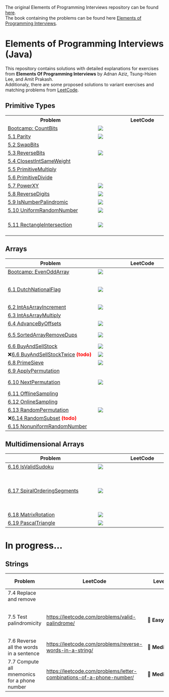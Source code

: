 The original Elements of Programming Interviews repository can be found [here](https://github.com/adnanaziz/EPIJudge). <br/>
The book containing the problems can be found here [Elements of Programming Interviews](http://amzn.to/2pMWIWH).

# Elements of Programming Interviews (Java)
This repository contains solutions with detailed explanations for exercises from <b>Elements Of Programming Interviews</b> by Adnan Aziz, Tsung-Hsien Lee, and Amit Prakash. <br/>
Additionaly, there are some proposed solutions to variant exercises and matching problems from [LeetCode](https://leetcode.com/).

## Primitive Types

<table>
  <tr>
    <th>&nbsp;&nbsp;&nbsp;&nbsp;&nbsp;&nbsp;&nbsp;&nbsp;&nbsp;&nbsp;&nbsp;&nbsp;&nbsp;&nbsp;&nbsp;&nbsp;&nbsp;&nbsp;&nbsp;&nbsp;&nbsp;&nbsp;&nbsp;&nbsp;Problem&nbsp;&nbsp;&nbsp;&nbsp;&nbsp;&nbsp;&nbsp;&nbsp;&nbsp;&nbsp;&nbsp;&nbsp;&nbsp;&nbsp;&nbsp;&nbsp;&nbsp;&nbsp;&nbsp;&nbsp;&nbsp;&nbsp;&nbsp;&nbsp;</th>
    <th>&nbsp;&nbsp;&nbsp;&nbsp;&nbsp;&nbsp;&nbsp;&nbsp;&nbsp;&nbsp;&nbsp;&nbsp;&nbsp;&nbsp;&nbsp;&nbsp;&nbsp;&nbsp;&nbsp;&nbsp;&nbsp;&nbsp;&nbsp;&nbsp;LeetCode&nbsp;&nbsp;&nbsp;&nbsp;&nbsp;&nbsp;&nbsp;&nbsp;&nbsp;&nbsp;&nbsp;&nbsp;&nbsp;&nbsp;&nbsp;&nbsp;&nbsp;&nbsp;&nbsp;&nbsp;&nbsp;&nbsp;&nbsp;&nbsp;</th>
    <th>&nbsp;&nbsp;&nbsp;&nbsp;&nbsp;&nbsp;&nbsp;&nbsp;&nbsp;&nbsp;&nbsp;&nbsp;&nbsp;&nbsp;&nbsp;&nbsp;&nbsp;&nbsp;&nbsp;&nbsp;&nbsp;&nbsp;&nbsp;&nbsp;Variants&nbsp;&nbsp;&nbsp;&nbsp;&nbsp;&nbsp;&nbsp;&nbsp;&nbsp;&nbsp;&nbsp;&nbsp;&nbsp;&nbsp;&nbsp;&nbsp;&nbsp;&nbsp;&nbsp;&nbsp;&nbsp;&nbsp;&nbsp;&nbsp;</th>
  </tr>
  <tr>
    <td><a href="src/main/java/epi/primitive/CountBits.java">Bootcamp: CountBits</a></td>
    <td><a href="https://leetcode.com/problems/counting-bits/"><img src="https://img.shields.io/badge/easy-Counting%20Bits-brightgreen" /></a></td>
    <td></td>
  </tr>
  <tr>
    <td><a href="/src/main/java/epi/primitive/_5/_1/Parity.java">5.1 Parity</a></td>
    <td><a href="https://leetcode.com/problems/number-of-1-bits/"><img src="https://img.shields.io/badge/easy-Number%20of%201%20Bits-brightgreen" /></a></td>
    <td></td>
  </tr>
  <tr>
    <td><a href="/src/main/java/epi/primitive/_5/_2/SwapBits.java">5.2 SwapBits</a></td>
    <td></td>
    <td></td>
  </tr>
  <tr>
    <td><a href="/src/main/java/epi/primitive/_5/_3/ReverseBits.java">5.3 ReverseBits</a></td>
    <td><a href="https://leetcode.com/problems/reverse-bits/"><img src="https://img.shields.io/badge/easy-Reverse%20Bits%20-brightgreen" /></a></td>
    <td></td>
  </tr>
  <tr>
    <td><a href="/src/main/java/epi/primitive/_5/_4/ClosestIntSameWeight.java">5.4 ClosestIntSameWeight</a></td>
    <td></td>
    <td><a href="/src/main/java/epi/primitive/_5/_4/variant/ClosestIntSameWeightConstantTime.java">ClosestIntSameWeightConstantTime</a></td>
  </tr>
  <tr>
    <td><a href="/src/main/java/epi/primitive/_5/_5/PrimitiveMultiply.java">5.5 PrimitiveMultiply</a></td>
    <td></td>
    <td></td>
  </tr>
  <tr>
    <td><a href="/src/main/java/epi/primitive/_5/_6/PrimitiveDivide.java">5.6 PrimitiveDivide</a></td>
    <td></td>
    <td></td>
  </tr>
  <tr>
    <td><a href="/src/main/java/epi/primitive/_5/_7/PowerXY.java">5.7 PowerXY</a></td>
    <td><a href="https://leetcode.com/problems/powx-n/"><img src="https://img.shields.io/badge/medium-Pow(x%2C%20n)-orange" /></a></td>
    <td></td>
  </tr>
  <tr>
    <td><a href="/src/main/java/epi/primitive/_5/_8/ReverseDigits.java">5.8 ReverseDigits</a></td>
    <td><a href="https://leetcode.com/problems/reverse-integer/"><img src="https://img.shields.io/badge/medium-Reverse%20Integer-orange" /></a></td>
    <td></td>
  </tr>
  <tr>
    <td><a href="/src/main/java/epi/primitive/_5/_9/IsNumberPalindromic.java">5.9 IsNumberPalindromic</a></td>
    <td><a href="https://leetcode.com/problems/palindrome-number/"><img src="https://img.shields.io/badge/easy-Palindrome%20Number-brightgreen" /></a></td>
    <td></td>
  </tr>
  <tr>
    <td><a href="/src/main/java/epi/primitive/_5/_10/UniformRandomNumber.java">5.10 UniformRandomNumber</a></td>
    <td><a href="https://leetcode.com/problems/implement-rand10-using-rand7/"><img src="https://img.shields.io/badge/medium-%20Implement%20Rand10()%20Using%20Rand7()-orange" /></a></td>
    <td></td>
  </tr>
  <tr>
    <td><a href="/src/main/java/epi/primitive/_5/_11/RectangleIntersection.java">5.11 RectangleIntersection</a></td>
    <td><a href="https://leetcode.com/problems/rectangle-overlap/"><img src="https://img.shields.io/badge/easy-Rectangle%20Overlap-brightgreen" /></a></td>
    <td><a href="/src/main/java/epi/primitive/_5/_11/variant/FourPointsFormRectangle.java">FourPointsFormRectangle</a><br/>
      ❌ <a href="/src/main/java/epi/primitive/_5/_11/variant/RectangleIntersectionNotAlignedXY.java">RectangleIntersectionNotAlignedXY</a></td>
  </tr>
</table>

## Arrays
| &nbsp;&nbsp;&nbsp;&nbsp;&nbsp;&nbsp;&nbsp;&nbsp;&nbsp;&nbsp;&nbsp;&nbsp;&nbsp;&nbsp;&nbsp;&nbsp;&nbsp;&nbsp;&nbsp;&nbsp;&nbsp;&nbsp;&nbsp;&nbsp;Problem&nbsp;&nbsp;&nbsp;&nbsp;&nbsp;&nbsp;&nbsp;&nbsp;&nbsp;&nbsp;&nbsp;&nbsp;&nbsp;&nbsp;&nbsp;&nbsp;&nbsp;&nbsp;&nbsp;&nbsp;&nbsp;&nbsp;&nbsp;&nbsp; | &nbsp;&nbsp;&nbsp;&nbsp;&nbsp;&nbsp;&nbsp;&nbsp;&nbsp;&nbsp;&nbsp;&nbsp;&nbsp;&nbsp;&nbsp;&nbsp;&nbsp;&nbsp;&nbsp;&nbsp;&nbsp;&nbsp;&nbsp;&nbsp;LeetCode&nbsp;&nbsp;&nbsp;&nbsp;&nbsp;&nbsp;&nbsp;&nbsp;&nbsp;&nbsp;&nbsp;&nbsp;&nbsp;&nbsp;&nbsp;&nbsp;&nbsp;&nbsp;&nbsp;&nbsp;&nbsp;&nbsp;&nbsp;&nbsp; | &nbsp;&nbsp;&nbsp;&nbsp;&nbsp;&nbsp;&nbsp;&nbsp;&nbsp;&nbsp;&nbsp;&nbsp;&nbsp;&nbsp;&nbsp;&nbsp;&nbsp;&nbsp;&nbsp;&nbsp;&nbsp;&nbsp;&nbsp;&nbsp;Variants&nbsp;&nbsp;&nbsp;&nbsp;&nbsp;&nbsp;&nbsp;&nbsp;&nbsp;&nbsp;&nbsp;&nbsp;&nbsp;&nbsp;&nbsp;&nbsp;&nbsp;&nbsp;&nbsp;&nbsp;&nbsp;&nbsp;&nbsp;&nbsp; |
| ------- | -------- | -------- |
| [Bootcamp: EvenOddArray](/src/main/java/epi/arrays/EvenOddArray.java) | <a href="https://leetcode.com/problems/sort-array-by-parity/"><img src="https://img.shields.io/badge/easy-Sort%20Array%20By%20Parity-brightgreen" /></a> | |
| [6.1 DutchNationalFlag](/src/main/java/epi/arrays/_6/_1/DutchNationalFlag.java) | <a href="https://leetcode.com/problems/sort-colors/"><img src="https://img.shields.io/badge/medium-Sort%20Colors-orange" /></a> | [DutchNationalFlagWithoutPivot](/src/main/java/epi/arrays/_6/_1/variant/DutchNationalFlagWithoutPivot.java)<br/>[MauritiusNationalFlag](/src/main/java/epi/arrays/_6/_1/variant/MauritiusNationalFlag.java)<br/>[BooleanValuedKeysFlag](/src/main/java/epi/arrays/_6/_1/variant/BooleanValuedKeysFlag.java)<br/>[BooleanValuedKeysFlagWithRelativeTrueOrder](/src/main/java/epi/arrays/_6/_1/variant/BooleanValuedKeysFlagWithRelativeTrueOrder.java)|
| [6.2 IntAsArrayIncrement](/src/main/java/epi/arrays/_6/_2/IntAsArrayIncrement.java) | <a href="https://leetcode.com/problems/plus-one/"><img src="https://img.shields.io/badge/easy-Plus%20One-brightgreen" /></a> | [AddBinary](/src/main/java/epi/arrays/_6/_2/variant/AddBinary.java) |
| [6.3 IntAsArrayMultiply](/src/main/java/epi/arrays/_6/_3/IntAsArrayMultiply.java) | | |
| [6.4 AdvanceByOffsets](/src/main/java/epi/arrays/_6/_4/AdvanceByOffsets.java) | <a href="https://leetcode.com/problems/jump-game/"><img src="https://img.shields.io/badge/medium-Jump%20Game-orange" /></a> | [MinimumStepsAdvanceByOffsets](/src/main/java/epi/arrays/_6/_4/variant/MinimumStepsAdvanceByOffsets.java) |
| [6.5 SortedArrayRemoveDups](/src/main/java/epi/arrays/_6/_5/SortedArrayRemoveDups.java) | <a href="https://leetcode.com/problems/remove-duplicates-from-sorted-array/"><img src="https://img.shields.io/badge/easy-Remove%20Duplicates%20from%20Sorted%20Array-brightgreen" /></a> | [ArrayRemoveKey](/src/main/java/epi/arrays/_6/_5/variant/ArrayRemoveKey.java)<br/>[SortedArrayMTimes](/src/main/java/epi/arrays/_6/_5/variant/SortedArrayMTimes.java) |
| [6.6 BuyAndSellStock](/src/main/java/epi/arrays/_6/_6/BuyAndSellStock.java) | <a href="https://leetcode.com/problems/best-time-to-buy-and-sell-stock/"><img src="https://img.shields.io/badge/easy-Best%20Time%20to%20Buy%20and%20Sell%20Stock-brightgreen" /></a> | [LongestSubArrayWithEqualEntries](/src/main/java/epi/arrays/_6/_6/variant/LongestSubArrayWithEqualEntries.java)|
| ❌[6.6 BuyAndSellStockTwice](/src/main/java/epi/arrays/_6/_7/BuyAndSellStockTwice.java) <b style='color:red'>(todo)<b/> | <a href="https://leetcode.com/problems/best-time-to-buy-and-sell-stock-iii/"><img src="https://img.shields.io/badge/hard-Best%20Time%20to%20Buy%20and%20Sell%20Stock%20III-red" /></a> | [BuyAndSellStockTwiceLinearTime](/src/main/java/epi/arrays/_6/_7/variant/BuyAndSellStockTwiceLinearTime.java) |
| [6.8 PrimeSieve](src/main/java/epi/arrays/_6/_8/PrimeSieve.java) | <a href="https://leetcode.com/problems/count-primes/"><img src="https://img.shields.io/badge/medium-Count%20Primes-orange" /></a> | |
| [6.9 ApplyPermutation](/src/main/java/epi/arrays/_6/_9/ApplyPermutation.java) | | [InversePermutation](/src/main/java/epi/arrays/_6/_9/variant/InversePermutation.java) |
| [6.10 NextPermutation](/src/main/java/epi/arrays/_6/_10/NextPermutation.java) | <a href="https://leetcode.com/problems/next-permutation/"><img src="https://img.shields.io/badge/medium-Next%20Permutation-orange" /></a> | [ComputeKthPermutation](/src/main/java/epi/arrays/_6/_10/variant/ComputeKthPermutation.java)<br/>[ComputePreviousPermutation](/src/main/java/epi/arrays/_6/_10/variant/ComputePreviousPermutation.java) |
| [6.11 OfflineSampling](/src/main/java/epi/arrays/_6/_11/OfflineSampling.java) | | [RandStandardC](/src/main/java/epi/arrays/_6/_11/variant/RandStandardC.java) |
| [6.12 OnlineSampling](/src/main/java/epi/arrays/_6/_12/OnlineSampling.java) | | |
| [6.13 RandomPermutation](/src/main/java/epi/arrays/_6/_13/RandomPermutation.java) | <a href="https://leetcode.com/problems/shuffle-an-array/"><img src="https://img.shields.io/badge/medium-Shuffle%20an%20Array-orange" /></a> | |
| ❌[6.14 RandomSubset](/src/main/java/epi/arrays/_6/_14/RandomSubset.java) <b style='color:red'>(todo)<b/> | | |
| [6.15 NonuniformRandomNumber](/src/main/java/epi/arrays/_6/_15/NonuniformRandomNumber.java) | | [NonuniformRandomNumberExpDist](/src/main/java/epi/arrays/_6/_15/variant/NonuniformRandomNumberExpDist.java) |

## Multidimensional Arrays
| &nbsp;&nbsp;&nbsp;&nbsp;&nbsp;&nbsp;&nbsp;&nbsp;&nbsp;&nbsp;&nbsp;&nbsp;&nbsp;&nbsp;&nbsp;&nbsp;&nbsp;&nbsp;&nbsp;&nbsp;&nbsp;&nbsp;&nbsp;&nbsp;Problem&nbsp;&nbsp;&nbsp;&nbsp;&nbsp;&nbsp;&nbsp;&nbsp;&nbsp;&nbsp;&nbsp;&nbsp;&nbsp;&nbsp;&nbsp;&nbsp;&nbsp;&nbsp;&nbsp;&nbsp;&nbsp;&nbsp;&nbsp;&nbsp; | &nbsp;&nbsp;&nbsp;&nbsp;&nbsp;&nbsp;&nbsp;&nbsp;&nbsp;&nbsp;&nbsp;&nbsp;&nbsp;&nbsp;&nbsp;&nbsp;&nbsp;&nbsp;&nbsp;&nbsp;&nbsp;&nbsp;&nbsp;&nbsp;LeetCode&nbsp;&nbsp;&nbsp;&nbsp;&nbsp;&nbsp;&nbsp;&nbsp;&nbsp;&nbsp;&nbsp;&nbsp;&nbsp;&nbsp;&nbsp;&nbsp;&nbsp;&nbsp;&nbsp;&nbsp;&nbsp;&nbsp;&nbsp;&nbsp; | &nbsp;&nbsp;&nbsp;&nbsp;&nbsp;&nbsp;&nbsp;&nbsp;&nbsp;&nbsp;&nbsp;&nbsp;&nbsp;&nbsp;&nbsp;&nbsp;&nbsp;&nbsp;&nbsp;&nbsp;&nbsp;&nbsp;&nbsp;&nbsp;Variants&nbsp;&nbsp;&nbsp;&nbsp;&nbsp;&nbsp;&nbsp;&nbsp;&nbsp;&nbsp;&nbsp;&nbsp;&nbsp;&nbsp;&nbsp;&nbsp;&nbsp;&nbsp;&nbsp;&nbsp;&nbsp;&nbsp;&nbsp;&nbsp; |
| ------- | -------- | -------- |
| [6.16 IsValidSudoku](/src/main/java/epi/arrays/multidimensional/_6/_16/IsValidSudoku.java) | <a href="https://leetcode.com/problems/valid-sudoku/"><img src="https://img.shields.io/badge/medium-Valid%20Sudoku-orange" /></a> | |
| [6.17 SpiralOrderingSegments](/src/main/java/epi/arrays/multidimensional/_6/_17/SpiralOrderingSegments.java) | <a href="https://leetcode.com/problems/spiral-matrix/"><img src="https://img.shields.io/badge/medium-Spiral%20Matrix-orange" /></a> | [GenerateMatrixFromSpiralOrder](/src/main/java/epi/arrays/multidimensional/_6/_17/variant/GenerateMatrixFromSpiralOrder.java)<br/>[GenerateMatrixFromPSequence](/src/main/java/epi/arrays/multidimensional/_6/_17/variant/GenerateMatrixFromPSequence.java)<br/>[EnumeratePairsInSpiralOrder](/src/main/java/epi/arrays/multidimensional/_6/_17/variant/EnumeratePairsInSpiralOrder.java)<br/>[SpiralOrderingForMxNMatrix](/src/main/java/epi/arrays/multidimensional/_6/_17/variant/SpiralOrderingForMxNMatrix.java)<br/>[LastElementSpiralOrderingForMxNMatrix](/src/main/java/epi/arrays/multidimensional/_6/_17/variant/LastElementSpiralOrderingForMxNMatrix.java)<br/>[KThElementSpiralOrderingForMxNMatrix](/src/main/java/epi/arrays/multidimensional/_6/_17/variant/KThElementSpiralOrderingForMxNMatrix.java) |
| [6.18 MatrixRotation](/src/main/java/epi/arrays/multidimensional/_6/_18/MatrixRotation.java) | <a href="https://leetcode.com/problems/rotate-image/"><img src="https://img.shields.io/badge/medium-Rotate%20Image-orange" /></a> | [MatrixReflection](/src/main/java/epi/arrays/multidimensional/_6/_18/variant/MatrixReflection.java) |
| [6.19 PascalTriangle](/src/main/java/epi/arrays/multidimensional/_6/_19/PascalTriangle.java) | <a href="https://leetcode.com/problems/pascals-triangle/"><img src="https://img.shields.io/badge/easy-Pascal's%20Triangle-brightgreen" /></a> | [PascalTriangleNthRowUsingNSpace](/src/main/java/epi/arrays/multidimensional/_6/_19/variant/PascalTriangleNthRowUsingNSpace.java) |

# In progress...

## Strings

|Problem|LeetCode|Level|Similar questions|Variants
|---|---|---|---|---|
|7.4 Replace and remove| | | |TelexEncoding, MergeTwoSortedArrays|
|7.5 Test palindromicity|https://leetcode.com/problems/valid-palindrome/|:green_heart:&nbsp;**Easy**|Valid Palindrome II, Palindrome Linked List| |
|7.6 Reverse all the words in a sentence|https://leetcode.com/problems/reverse-words-in-a-string/|:yellow_heart:&nbsp;**Medium**|Reverse Words in a String II| |
|7.7 Compute all mnemonics for a phone number|https://leetcode.com/problems/letter-combinations-of-a-phone-number/|:yellow_heart:&nbsp;**Medium**|Generate Parentheses, Combination Sum, Binary Watch| |
